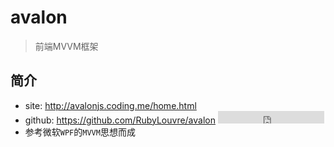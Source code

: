 # avalon

> 前端MVVM框架

## 简介

* site: <http://avalonjs.coding.me/home.html>
* github: <https://github.com/RubyLouvre/avalon> <iframe src="http://258i.com/gbtn.html?user=RubyLouvre&repo=avalon&type=star&count=true" frameborder="0" scrolling="0" width="170px" height="20px"></iframe>  
* 参考微软`WPF`的`MVVM`思想而成

